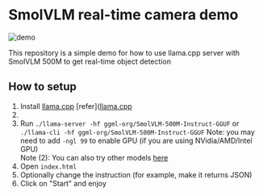 # SmolVLM real-time camera demo

![demo](./demo.png)

This repository is a simple demo for how to use llama.cpp server with SmolVLM 500M to get real-time object detection

## How to setup

1. Install [llama.cpp](https://github.com/ggml-org/llama.cpp) [refer]([llama.cpp](https://github.com/ggml-org/llama.cpp)
2. 
3. Run `./llama-server -hf ggml-org/SmolVLM-500M-Instruct-GGUF`  or `./llama-cli -hf ggml-org/SmolVLM-500M-Instruct-GGUF`
   Note: you may need to add `-ngl 99` to enable GPU (if you are using NVidia/AMD/Intel GPU)  
   Note (2): You can also try other models [here](https://github.com/ggml-org/llama.cpp/blob/master/docs/multimodal.md)
4. Open `index.html`
5. Optionally change the instruction (for example, make it returns JSON)
6. Click on "Start" and enjoy

